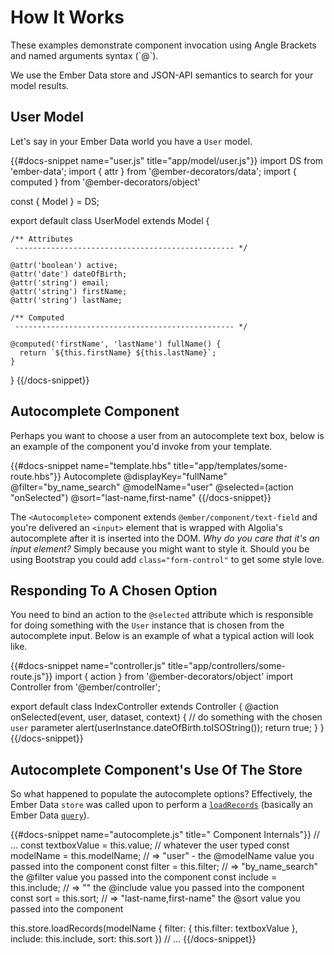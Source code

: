 # How It Works

<aside>
  These examples demonstrate component invocation using Angle Brackets and named arguments syntax (`@`).
</aside>

We use the Ember Data store and JSON-API semantics to search for your model results.

## User Model

Let's say in your Ember Data world you have a `User` model.

{{#docs-snippet name="user.js" title="app/model/user.js"}}
  import DS from 'ember-data';
  import { attr } from '@ember-decorators/data';
  import { computed } from '@ember-decorators/object'
  
  const { Model } = DS;
  
  export default class UserModel extends Model {
  
    /** Attributes
     ------------------------------------------------- */
  
    @attr('boolean') active;
    @attr('date') dateOfBirth;
    @attr('string') email;
    @attr('string') firstName;
    @attr('string') lastName;
  
    /** Computed
     ------------------------------------------------- */
  
    @computed('firstName', 'lastName') fullName() {
      return `${this.firstName} ${this.lastName}`;
    }
  }
{{/docs-snippet}}

## Autocomplete Component

Perhaps you want to choose a user from an autocomplete text box, below is an example
of the component you'd invoke from your template.

{{#docs-snippet name="template.hbs" title="app/templates/some-route.hbs"}}
  Autocomplete 
    @displayKey="fullName"
    @filter="by_name_search" 
    @modelName="user" 
    @selected=(action "onSelected") 
    @sort="last-name,first-name"
{{/docs-snippet}}

The `<Autocomplete>` component extends `@ember/component/text-field` and you're 
delivered an `<input>` element that is wrapped with Algolia's autocomplete after
it is inserted into the DOM.  _Why do you care that it's an input element?_  Simply
because you might want to style it.  Should you be using Bootstrap you could add
`class="form-control"` to get some style love.

## Responding To A Chosen Option

You need to bind an action to the `@selected` attribute which is responsible 
for doing something with the `User` instance that is chosen from the autocomplete
input.  Below is an example of what a typical action will look like.

<p/>

{{#docs-snippet name="controller.js" title="app/controllers/some-route.js"}}
  import { action } from '@ember-decorators/object'
  import Controller from '@ember/controller';
  
  export default class IndexController extends Controller {
    @action onSelected(event, user, dataset, context) {
      // do something with the chosen `user` parameter
      alert(userInstance.dateOfBirth.toISOString());
      return true;
    }
  }
{{/docs-snippet}}

## Autocomplete Component's Use Of The Store

So what happened to populate the autocomplete options?  Effectively, the Ember Data
`store` was called upon to perform a
[`loadRecords`](https://embermap.github.io/ember-data-storefront/docs/api/mixins/loadable-store#loadRecords)
(basically an Ember Data 
[`query`](https://api.emberjs.com/ember-data/release/classes/DS.Store/methods/query?anchor=query)).

{{#docs-snippet name="autocomplete.js" title="<Autocomplete> Component Internals"}}
  // ...
  const textboxValue = this.value;    // whatever the user typed
  const modelName = this.modelName;   // => "user" - the @modelName value you passed into the component
  const filter = this.filter;         // => "by_name_search" the @filter value you passed into the component
  const include = this.include;       // => "" the @include value you passed into the component
  const sort = this.sort;             // => "last-name,first-name" the @sort value you passed into the component
  
  this.store.loadRecords(modelName {
    filter: { this.filter: textboxValue },
    include: this.include,
    sort: this.sort
  })
  // ...
{{/docs-snippet}}

